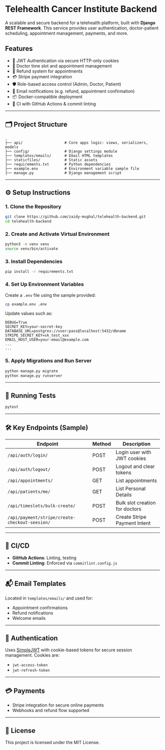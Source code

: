 # Telehealth Cancer Institute Backend

A scalable and secure backend for a telehealth platform, built with **Django REST Framework**. This service provides
user authentication, doctor-patient scheduling, appointment management, payments, and more.


## Features

- 🔐 JWT Authentication via secure HTTP-only cookies
- 📅 Doctor time slot and appointment management
- 🧾 Refund system for appointments
- 💳 Stripe payment integration
- 🛡️ Role-based access control (Admin, Doctor, Patient)
- 📩 Email notifications (e.g. refund, appointment confirmation)
- 📦 Docker-compatible deployment
- 🧪 CI with GitHub Actions & commit linting

---

## 🗂️ Project Structure

```
.
├── api/                   # Core apps logic: views, serializers, models
├── config/                # Django settings module
├── templates/emails/      # Email HTML templates
├── staticfiles/           # Static assets
├── requirements.txt       # Python dependencies
├── example.env            # Environment variable sample file
├── manage.py              # Django management script
```

---

## ⚙️ Setup Instructions

### 1. Clone the Repository

```bash
git clone https://github.com/zaidy-mughal/telehealth-backend.git
cd telehealth-backend
```

### 2. Create and Activate Virtual Environment

```bash
python3 -m venv venv
source venv/bin/activate
```

### 3. Install Dependencies

```bash
pip install -r requirements.txt
```

### 4. Set Up Environment Variables

Create a `.env` file using the sample provided:

```bash
cp example.env .env
```

Update values such as:

```env
DEBUG=True
SECRET_KEY=your-secret-key
DATABASE_URL=postgres://user:pass@localhost:5432/dbname
STRIPE_SECRET_KEY=sk_test_xxx
EMAIL_HOST_USER=your-email@example.com
...
...
```

### 5. Apply Migrations and Run Server

```bash
python manage.py migrate
python manage.py runserver
```

---

## 🧪 Running Tests

```bash
pytest
```

---

## 🛠️ Key Endpoints (Sample)

| Endpoint                                       | Method | Description                    |
|------------------------------------------------|--------|--------------------------------|
| `/api/auth/login/`                             | POST   | Login user with JWT cookies    |
| `/api/auth/logout/`                            | POST   | Logout and clear tokens        |
| `/api/appointments/`                           | GET    | List appointments              |
| `/api/patients/me/`                            | GET    | List Personal Details          |
| `/api/timeslots/bulk-create/`                  | POST   | Bulk slot creation for doctors |
| `/api/payment/stripe/create-checkout-seesion/` | POST   | Create Stripe Payment Intent   |

---

## 🧩 CI/CD

- **GitHub Actions**: Linting, testing
- **Commit Linting**: Enforced via `commitlint.config.js`

---

## 📬 Email Templates

Located in `templates/emails/` and used for:

- Appointment confirmations
- Refund notifications
- Welcome emails

---

## 🔐 Authentication

Uses [SimpleJWT](https://django-rest-framework-simplejwt.readthedocs.io/en/latest/) with cookie-based tokens for secure
session management. Cookies are:

- `jwt-access-token`
- `jwt-refresh-token`

---

## 💳 Payments

- Stripe integration for secure online payments
- Webhooks and refund flow supported

---

## 📄 License

This project is licensed under the MIT License.


